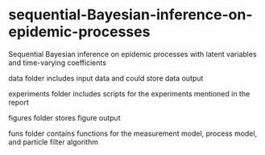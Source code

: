 # sequential-Bayesian-inference-on-epidemic-processes
Sequential Bayesian inference on epidemic processes with latent variables and time-varying coefficients

data folder includes input data and could store data output

experiments folder includes scripts for the experiments mentioned in the report

figures folder stores figure output

funs folder contains functions for the measurement model, process model, and particle filter algorithm
